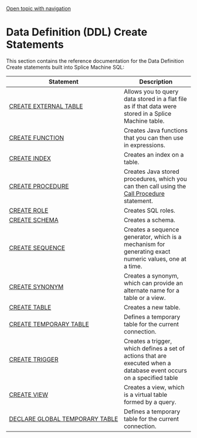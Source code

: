 [Open topic with navigation](../../../index.html#Shared/SQLReference/Statements/Intro.DDLCreateStatements.html)

[]()Data Definition (DDL) Create Statements
===========================================

This section contains the reference documentation for the Data Definition <span class="ItalicFont">Create</span> statements built into Splice Machine SQL:

| Statement                                                     | Description                                                                                                                                     |
|---------------------------------------------------------------|-------------------------------------------------------------------------------------------------------------------------------------------------|
| [CREATE EXTERNAL TABLE](CreateExternalTable.html)             | Allows you to query data stored in a flat file as if that data were stored in a Splice Machine table.                                           |
| [CREATE FUNCTION](CreateFunction.html)                        | Creates Java functions that you can then use in expressions.                                                                                    |
| [CREATE INDEX](CreateIndex.html)                              | Creates an index on a table.                                                                                                                    |
| [CREATE PROCEDURE](CreateProcedure.html)                      | Creates Java stored procedures, which you can then call using the [<span class="CodeFont">Call Procedure</span>](CallProcedure.html) statement. |
| [CREATE ROLE](CreateRole.html)                                | Creates SQL roles.                                                                                                                              |
| [CREATE SCHEMA](CreateSchema.html)                            | Creates a schema.                                                                                                                               |
| [CREATE SEQUENCE](CreateSequence.html)                        | Creates a sequence generator, which is a mechanism for generating exact numeric values, one at a time.                                          |
| [CREATE SYNONYM](CreateSynonym.html)                          | Creates a synonym, which can provide an alternate name for a table or a view.                                                                   |
| [CREATE TABLE](CreateTable.html)                              | Creates a new table.                                                                                                                            |
| [CREATE TEMPORARY TABLE](CreateTempTable.html)                | Defines a temporary table for the current connection.                                                                                           |
| [CREATE TRIGGER](CreateTrigger.html)                          | Creates a trigger, which defines a set of actions that are executed when a database event occurs on a specified table                           |
| [CREATE VIEW](CreateView.html)                                | Creates a view, which is a virtual table formed by a query.                                                                                     |
| [DECLARE GLOBAL TEMPORARY TABLE](DeclareGlobalTempTable.html) | Defines a temporary table for the current connection.                                                                                           |

 


